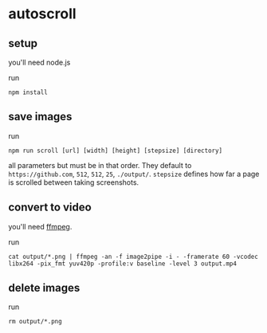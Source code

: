 # autoscroll

## setup

you'll need node.js

run
```
npm install
```

## save images

run
```
npm run scroll [url] [width] [height] [stepsize] [directory]
```

all parameters but must be in that order. They default to `https://github.com`, `512`, `512`, `25`, `./output/`. `stepsize` defines how far a page is scrolled between taking screenshots.

## convert to video

you'll need [ffmpeg](https://ffmpeg.org).

run
```
cat output/*.png | ffmpeg -an -f image2pipe -i - -framerate 60 -vcodec libx264 -pix_fmt yuv420p -profile:v baseline -level 3 output.mp4
```

## delete images

run
```
rm output/*.png
```